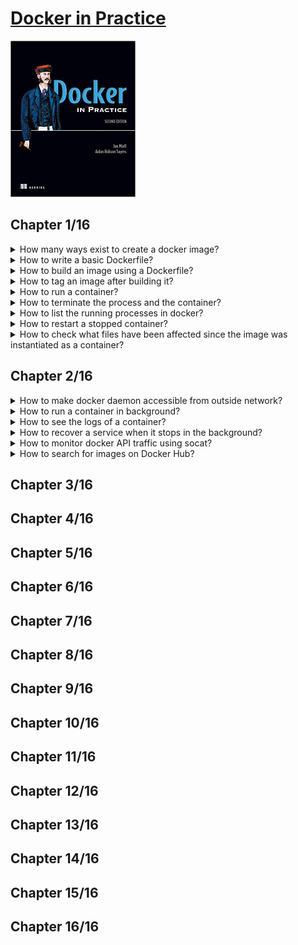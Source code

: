 # [Docker in Practice](#)
<img alt="Docker in Practice" src="../covers/9781617294808.jpg" width="200"/>

## Chapter 1/16

<details>
<summary>How many ways exist to create a docker image?</summary>

> 1. **Docker commands:** run a container and input the commands to create new image with `docker commit`.
> 2. **Dockerfile:** Build from a known base image, and specify the build with a limited set of simple commands.
> 3. **Dockerfile and configuration management (CM) tool:** Same as Dockerfile, but you hand over control of the build to a more sophisticated CM tool.
> 4. **Scratch image and import a set of files:** From an empty image, import a TAR file with the required files.

> Origin: 1.2.1

> References:
---
</details>

<details>
<summary>How to write a basic Dockerfile?</summary>

> You begin the Dockerfile by defining the base image with the `FROM` command.
> 
> ```docker
> FROM node
> ``````
> 
> Next, you declare the maintainer with the `LABEL` command.  
> This line isn’t required to make a working Docker image, but it’s good practice to include it.
>
> ```docker
> LABEL maintainer user@domain.tld
> ``````
>
> Next, you clone the source code with a `RUN` command.  
> **Note:** Git is installed inside the base *node* image in this case, but you can’t take this kind of thing for granted.
> 
> ```docker
> RUN git clone -q https://domain.com/username/repository.git
> ``````
> 
> Now you move to the new cloned directory with a `WORKDIR` command.  
> Not only does this change directories within the build context,
> but the last `WORKDIR` command determines which directory you’re in by default when you start up your container from your built image.
>
> ```docker
> WORKDIR repository
> ``````
>
> Next, you run the node package manager’s install command (npm).
> 
> ```docker
> RUN npm install > /dev/null
> ``````
>
> Because port 8000 is used by the application, you use the `EXPOSE` command to tell Docker that containers from the built image should listen on this port.
> 
> ```docker
> EXPOSE 8000
> ``````
>
> Finally, you use the CMD command to tell Docker which command will be run when the container is started up.
> 
> ```docker
> CMD ["npm", "start"]
> ``````

> Origin: 1.2.2

> References:
---
</details>

<details>
<summary>How to build an image using a Dockerfile?</summary>

> ```sh
> docker build .
> docker image build .
> ``````
>
> Each command results in a new image being created, and the image ID is output.

> Origin: 1.2.3

> References:
---
</details>

<details>
<summary>How to tag an image after building it?</summary>

> ```sh
> docker tag 67c76cea05bb todoapp
> docker image tag ...
> ``````

> Origin: 1.2.3

> References:
---
</details>

<details>
<summary>How to run a container?</summary>

> ```sh
> docker run -i -t -p 8000:8000 --name example todoapp
> docker container run ...
> ``````
>
> The `-p` flag maps the container’s port 8000 to the port 8000 on the host machine.  
> The `--name` flag gives the container a unique name you can refer to later for convenience.

> Origin: 1.2.4

> References:
---
</details>

<details>
<summary>How to terminate the process and the container?</summary>

> Once the container has been started, you can press `Ctrl-C` to terminate the process and the container.

> Origin: 1.2.4

> References:
---
</details>

<details>
<summary>How to list the running processes in docker?</summary>

> ```sh
> docker ps -a
> docker container ps ...
> docker container ls ...
> docker container list ...
> ``````

> Origin: 1.2.4

> References:
---
</details>

<details>
<summary>How to restart a stopped container?</summary>

> ```sh
> docker start example
> docker container start ...
> ``````

> Origin: 1.2.4

> References:
---
</details>

<details>
<summary>How to check what files have been affected since the image was instantiated as a container?</summary>

> ```sh
> docker diff example
> docker container diff ...
> ``````
>
> The docker diff subcommand shows you which files have been affected since the image was instantiated as a container.
> In this case, the todo directory has been changed (C), and the other listed files have been added (A).
> No files have been deleted (D), which is the other possibility.

> Origin: 1.2.4

> References:
---
</details>

## Chapter 2/16

<details>
<summary>How to make docker daemon accessible from outside network?</summary>

> Once the Docker daemon has been stopped, you can restart it manually and open it up to outside users with the following command:
>
> ```sh
> sudo docker daemon -H tcp://0.0.0.0:2375
> ``````
>
> ```sh
> docker -H tcp://<your host's ip>:2375 <subcommand>
> ``````
>
> Or you can export the `DOCKER_HOST` environment variable:
>
> ```sh
> export DOCKER_HOST=tcp://<your host's ip>:2375
> sudo --preserve-env=DOCKER_HOST docker <subcommand>
> ``````

> Origin: 2.2

> References:
---
</details>

<details>
<summary>How to run a container in background?</summary>

> ```sh
> docker run -d -p 1234:1234 --name daemon ubuntu:20.04 nc -l 1234
> docker run --detach -publish 1234:1234 --name daemon ...
> docker container run ...
> ``````
>
> The `-d` flag, when used with docker run, runs the container as a daemon.  
> With `-p` you publish the 1234 port from the container to the host.  
> The `--name` flag lets you give the container a name so you can refer to it later.  
> Finally, you run a simple listening echo server on port 1234 with **netcat**.
>
> ```sh
> nc localhost 1234
> Look ma, I know docker!^C
> ``````
>
> ```sh
> docker container logs daemon
> Look ma, I know docker!
> ``````

> Origin: 2.2

> References:
---
</details>

<details>
<summary>How to see the logs of a container?</summary>

> 
> ```sh
> docker logs daemon
> docker container logs ...
> ``````

> Origin: 2.2

> References:
---
</details>

<details>
<summary>How to recover a service when it stops in the background?</summary>

> Restart policy allows you to apply a set of rules to be followed when the container terminates:
>
> * `no`: Don’t restart when the container exits
> * `always`: Always restart when the container exits
> * `unless-stopped`: Always restart, but remember explicitly stopping
> * `on-failure[:max-retry]`: Restart only on failure
>
> ```sh
> docker container run --detach --restart=on-failure:10 --name daemon ubuntu /usr/bin/false
> docker container logs daemon
> ``````

> Origin: 2.1

> References:
---
</details>

<details>
<summary>How to monitor docker API traffic using socat?</summary>

> ```sh
> socat -v UNIX-LISTEN:/tmp/dockerapi.sock,fork UNIX-CONNECT:/var/run/docker.sock &
> docker -H unix:///tmp/dockerapi.sock ps -a
> ``````

> Origin: 2.3

> References:
---
</details>

<details>
<summary>How to search for images on Docker Hub?</summary>

> ```sh
> docker search node
> ``````

> Origin: 2.5

> References:
---
</details>

## Chapter 3/16
## Chapter 4/16
## Chapter 5/16
## Chapter 6/16
## Chapter 7/16
## Chapter 8/16
## Chapter 9/16
## Chapter 10/16
## Chapter 11/16
## Chapter 12/16
## Chapter 13/16
## Chapter 14/16
## Chapter 15/16
## Chapter 16/16
